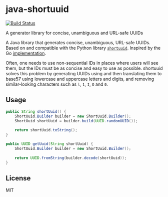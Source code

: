 # java-shortuuid
[![Build Status](https://travis-ci.org/hsingh/java-shortuuid.svg?branch=master)](https://travis-ci.org/hsingh/java-shortuuid)

A generator library for concise, unambiguous and URL-safe UUIDs

A Java library that generates concise, unambiguous, URL-safe UUIDs. Based on and compatible with the Python library [`shortuuid`](https://github.com/stochastic-technologies/shortuuid). Inspired by the Go [implementation](https://github.com/renstrom/shortuuid).

Often, one needs to use non-sequential IDs in places where users will see them, but the IDs must be as concise and easy to use as possible. shortuuid solves this problem by generating UUIDs using and then translating them to base57 using lowercase and uppercase letters and digits, and removing similar-looking characters such as `l`, `1`, `I`, `O` and `0`.

## Usage

```java
public String shortUuid() {
    ShortUuid.Builder builder = new ShortUuid.Builder();
    ShortUuid shortUuid = builder.build(UUID.randomUUID());
    
    return shortUuid.toString();
}

public UUID getUuid(String shortUuid) {
    ShortUuid.Builder builder = new ShortUuid.Builder();
 
    return UUID.fromString(builder.decode(shortUuid));
}
```

## License

MIT
